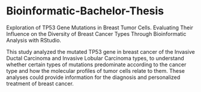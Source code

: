# Bioinformatic-Bachelor-Thesis
Exploration of TP53 Gene Mutations in Breast Tumor Cells. Evaluating Their Influence on the Diversity of Breast Cancer Types Through Bioinformatic Analysis with RStudio.

This study analyzed the mutated TP53 gene in breast cancer of the Invasive Ductal Carcinoma and Invasive Lobular Carcinoma types, to understand whether certain types of mutations predominate according to the cancer type and how the molecular profiles of tumor cells relate to them. These analyses could provide information for the diagnosis and personalized treatment of breast cancer.

